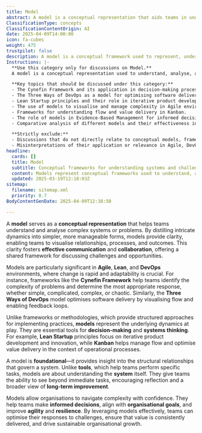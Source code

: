 ```yaml
---
title: Model
abstract: A model is a conceptual representation that aids teams in understanding and analysing complex systems or problems by simplifying intricate dynamics into more manageable forms. This simplification enhances clarity, enabling teams to visualise relationships, processes, and outcomes, which in turn fosters effective communication and collaboration through a shared framework for discussing challenges and opportunities. Models are particularly valuable in Agile, Lean, and DevOps environments, where rapid change and adaptability are essential. They serve as foundational tools for decision-making and systems thinking, distinguishing themselves from frameworks or methodologies by focusing on the underlying dynamics rather than structured approaches. For example, the Cynefin Framework assists teams in identifying problem complexity, while the Three Ways of DevOps model optimises software delivery through visualising flow and enabling feedback loops. By providing insight into the structural relationships that govern a system, models empower organisations to navigate complexity confidently, make informed decisions, align with organisational goals, and enhance agility and resilience. Ultimately, effective use of models allows teams to optimise their responses to challenges, ensure consistent value delivery, and drive sustainable organisational growth.
ClassificationType: concepts
ClassificationContentOrigin: AI
date: 2025-04-09T14:00:00
icon: fa-cubes
weight: 475
trustpilot: false
description: A model is a conceptual framework used to represent, understand, and analyse complex systems or problems, aiding decision-making and improving organisational performance.
Instructions: |-
  **Use this category only for discussions on Model.**  
  A model is a conceptual representation used to understand, analyse, and improve systems or problems within an organisation. This tag is for content that focuses on how various models can inform decision-making, enable systems thinking, and enhance organisational agility within Agile, DevOps, and Lean contexts.

  **Key topics that should be discussed under this category:**
  - The Cynefin Framework and its application in decision-making processes.
  - The Three Ways of DevOps as a model for optimising software delivery.
  - Lean Startup principles and their role in iterative product development.
  - The use of models to visualise and manage complexity in Agile environments.
  - Frameworks for understanding flow and value delivery in Kanban.
  - The role of models in Evidence-Based Management for informed decision-making.
  - Comparative analysis of different models and their effectiveness in various contexts.

  **Strictly exclude:**
  - Discussions that do not directly relate to conceptual models, frameworks, or representations.
  - Misinterpretations of their application or relevance in Agile, DevOps, or Lean philosophies.
headline:
  cards: []
  title: Model
  subtitle: Conceptual frameworks for understanding systems and challenges, drawing insights from methodologies like Agile, Lean, and DevOps.
  content: Models represent conceptual frameworks used to understand, analyse, and improve systems or processes. They help teams navigate complexity and improve decision-making by providing clear visualisations of relationships and outcomes.
  updated: 2025-03-19T12:18:03Z
sitemap:
  filename: sitemap.xml
  priority: 0.7
BodyContentGenDate: 2025-04-09T12:38:50

---
```

A **model** serves as a **conceptual representation** that helps teams understand and analyse complex systems or problems. By distilling intricate dynamics into simpler, more manageable forms, models provide clarity, enabling teams to visualise relationships, processes, and outcomes. This clarity fosters **effective communication** and **collaboration**, offering a shared framework for discussing challenges and opportunities.

Models are particularly significant in **Agile**, **Lean**, and **DevOps** environments, where change is rapid and adaptability is crucial. For instance, frameworks like the **Cynefin Framework** help teams identify the complexity of problems and determine the most appropriate response, whether simple, complicated, complex, or chaotic. Similarly, the **Three Ways of DevOps** model optimises software delivery by visualising flow and enabling feedback loops.

Unlike frameworks or methodologies, which provide structured approaches for implementing practices, **models** represent the underlying dynamics at play. They are essential tools for **decision-making** and **systems thinking**. For example, **Lean Startup** principles focus on iterative product development and innovation, while **Kanban** helps manage flow and optimise value delivery in the context of operational processes.

A model is **foundational**—it provides insight into the structural relationships that govern a system. Unlike **tools**, which help teams perform specific tasks, models are about understanding the **system** itself. They give teams the ability to see beyond immediate tasks, encouraging reflection and a broader view of **long-term improvement**.

Models allow organisations to navigate complexity with confidence. They help teams make **informed decisions**, align with **organisational goals**, and improve **agility** and **resilience**. By leveraging models effectively, teams can optimise their responses to challenges, ensure that value is consistently delivered, and drive sustainable organisational growth.
